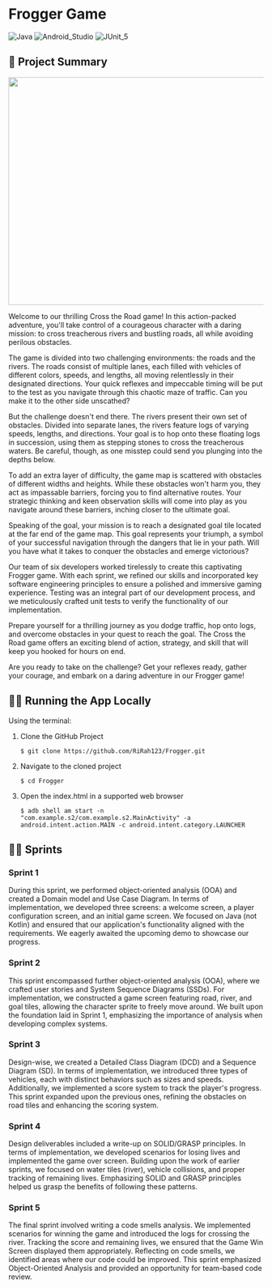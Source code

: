 # Frogger Game
![Java](https://img.shields.io/badge/java-%23ED8B00.svg?style=for-the-badge&logo=java&logoColor=white)
![Android_Studio](https://img.shields.io/badge/Android_Studio-3DDC84.svg?style=for-the-badge&logo=androidstudio&logoColor=white)
![JUnit_5](https://img.shields.io/badge/JUnit_5-25A162.svg?style=for-the-badge&logo=junit5&logoColor=white)

## 🐸	Project Summary

<p align="center">
  <img src="./frogger.gif" width="1000" height="450">
</p>

Welcome to our thrilling Cross the Road game! In this action-packed adventure, you'll take control of a courageous character with a daring mission: to cross treacherous rivers and bustling roads, all while avoiding perilous obstacles.

The game is divided into two challenging environments: the roads and the rivers. The roads consist of multiple lanes, each filled with vehicles of different colors, speeds, and lengths, all moving relentlessly in their designated directions. Your quick reflexes and impeccable timing will be put to the test as you navigate through this chaotic maze of traffic. Can you make it to the other side unscathed?

But the challenge doesn't end there. The rivers present their own set of obstacles. Divided into separate lanes, the rivers feature logs of varying speeds, lengths, and directions. Your goal is to hop onto these floating logs in succession, using them as stepping stones to cross the treacherous waters. Be careful, though, as one misstep could send you plunging into the depths below.

To add an extra layer of difficulty, the game map is scattered with obstacles of different widths and heights. While these obstacles won't harm you, they act as impassable barriers, forcing you to find alternative routes. Your strategic thinking and keen observation skills will come into play as you navigate around these barriers, inching closer to the ultimate goal.

Speaking of the goal, your mission is to reach a designated goal tile located at the far end of the game map. This goal represents your triumph, a symbol of your successful navigation through the dangers that lie in your path. Will you have what it takes to conquer the obstacles and emerge victorious?

Our team of six developers worked tirelessly to create this captivating Frogger game. With each sprint, we refined our skills and incorporated key software engineering principles to ensure a polished and immersive gaming experience. Testing was an integral part of our development process, and we meticulously crafted unit tests to verify the functionality of our implementation.

Prepare yourself for a thrilling journey as you dodge traffic, hop onto logs, and overcome obstacles in your quest to reach the goal. The Cross the Road game offers an exciting blend of action, strategy, and skill that will keep you hooked for hours on end.

Are you ready to take on the challenge? Get your reflexes ready, gather your courage, and embark on a daring adventure in our Frogger game!

## 🏃‍♂️ Running the App Locally

Using the terminal:

1. Clone the GitHub Project
   ```
   $ git clone https://github.com/RiRah123/Frogger.git
   ```
2. Navigate to the cloned project
   ```
   $ cd Frogger
   ```
3. Open the index.html in a supported web browser
   ```
   $ adb shell am start -n "com.example.s2/com.example.s2.MainActivity" -a android.intent.action.MAIN -c android.intent.category.LAUNCHER
   ```



## 🚶‍♂️ Sprints
### Sprint 1
During this sprint, we performed object-oriented analysis (OOA) and created a Domain model and Use Case Diagram. In terms of implementation, we developed three screens: a welcome screen, a player configuration screen, and an initial game screen. We focused on Java (not Kotlin) and ensured that our application's functionality aligned with the requirements. We eagerly awaited the upcoming demo to showcase our progress.

### Sprint 2
This sprint encompassed further object-oriented analysis (OOA), where we crafted user stories and System Sequence Diagrams (SSDs). For implementation, we constructed a game screen featuring road, river, and goal tiles, allowing the character sprite to freely move around. We built upon the foundation laid in Sprint 1, emphasizing the importance of analysis when developing complex systems.

### Sprint 3
Design-wise, we created a Detailed Class Diagram (DCD) and a Sequence Diagram (SD). In terms of implementation, we introduced three types of vehicles, each with distinct behaviors such as sizes and speeds. Additionally, we implemented a score system to track the player's progress. This sprint expanded upon the previous ones, refining the obstacles on road tiles and enhancing the scoring system.

### Sprint 4
Design deliverables included a write-up on SOLID/GRASP principles. In terms of implementation, we developed scenarios for losing lives and implemented the game over screen. Building upon the work of earlier sprints, we focused on water tiles (river), vehicle collisions, and proper tracking of remaining lives. Emphasizing SOLID and GRASP principles helped us grasp the benefits of following these patterns.

### Sprint 5
The final sprint involved writing a code smells analysis. We implemented scenarios for winning the game and introduced the logs for crossing the river. Tracking the score and remaining lives, we ensured that the Game Win Screen displayed them appropriately. Reflecting on code smells, we identified areas where our code could be improved. This sprint emphasized Object-Oriented Analysis and provided an opportunity for team-based code review.
